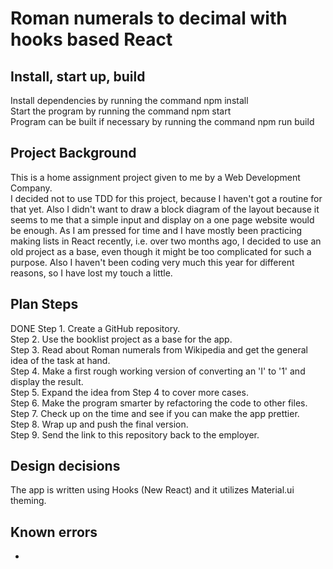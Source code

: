 # Roman numerals to decimal with hooks based React

## Install, start up, build

Install dependencies by running the command npm install<br />
Start the program by running the command npm start<br />
Program can be built if necessary by running the command npm run build

## Project Background

This is a home assignment project given to me by a Web Development Company.<br />
I decided not to use TDD for this project, because I haven't got a routine for that yet. Also I didn't want to draw a block diagram of the layout because it seems to me that a simple input and display on a one page website would be enough. As I am pressed for time and I have mostly been practicing making lists in React recently, i.e. over two months ago, I decided to use an old project as a base, even though it might be too complicated for such a purpose. Also I haven't been coding very much this year for different reasons, so I have lost my touch a little.<br />

## Plan Steps

DONE Step 1. Create a GitHub repository.<br />
Step 2. Use the booklist project as a base for the app.<br />
Step 3. Read about Roman numerals from Wikipedia and get the general idea of the task at hand.<br />
Step 4. Make a first rough working version of converting an 'I' to '1' and display the result.<br />
Step 5. Expand the idea from Step 4 to cover more cases.<br />
Step 6. Make the program smarter by refactoring the code to other files.<br />
Step 7. Check up on the time and see if you can make the app prettier.<br />
Step 8. Wrap up and push the final version.<br />
Step 9. Send the link to this repository back to the employer.<br />

## Design decisions

The app is written using Hooks (New React) and it utilizes Material.ui theming.

## Known errors

-
